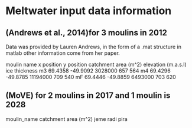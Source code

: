 # Meltwater input data information

## (Andrews et al., 2014)for 3 moulins in 2012
Data was provided by Lauren Andrews, in the form of a .mat structure in matlab
other information come from her paper.

moulin name 	x position	y position	catchment area (m^2)	elevation (m.a.s.l)	ice thickness 
m3				69.4358		-49.9092	3028000					657					564
m4				69.4296		-49.8785	11194000				709					540
mF				69.4446		-49.8859	6493000					703					620

## (MoVE) for 2 moulins in 2017 and 1 moulin is 2028

moulin_name	catchment area (m^2)
jeme
radi
pira



